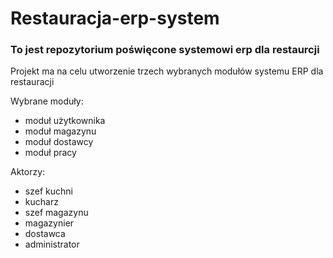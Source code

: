 # Restauracja-erp-system

### To jest repozytorium poświęcone systemowi erp dla restaurcji

Projekt ma na celu utworzenie trzech wybranych modułów systemu ERP dla restauracji

Wybrane moduły:
- moduł użytkownika 
- moduł magazynu
- moduł dostawcy
- moduł pracy

Aktorzy:
- szef kuchni
- kucharz
- szef magazynu
- magazynier
- dostawca
- administrator

